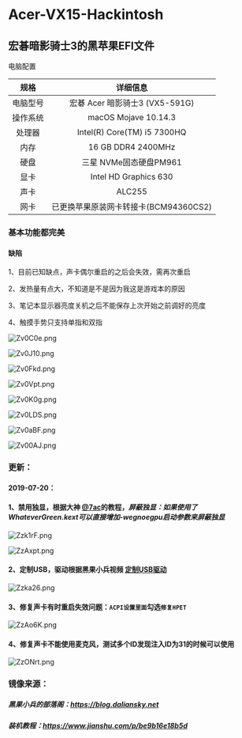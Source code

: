 # Acer-VX15-Hackintosh
## 宏碁暗影骑士3的黑苹果EFI文件

电脑配置

|   规格   |               详细信息                |
| :------: | :-----------------------------------: |
| 电脑型号 |    宏碁 Acer 暗影骑士3 (VX5-591G)     |
| 操作系统 |         macOS Mojave 10.14.3          |
|  处理器  |      Intel(R) Core(TM) i5 7300HQ      |
|   内存   |          16 GB DDR4 2400MHz           |
|   硬盘   |        三星 NVMe固态硬盘PM961         |
|   显卡   |         Intel HD Graphics 630         |
|   声卡   |                ALC255                 |
|   网卡   | 已更换苹果原装网卡转接卡(BCM94360CS2) |

### 基本功能都完美



#### 缺陷

1、目前已知缺点，声卡偶尔重启的之后会失效，需再次重启

2、发热量有点大，不知道是不是因为我这是游戏本的原因

3、笔记本显示器亮度关机之后不能保存上次开始之前调好的亮度

4、触摸手势只支持单指和双指

![Zv0C0e.png](https://s2.ax1x.com/2019/07/19/Zv0C0e.png)

![Zv0J10.png](https://s2.ax1x.com/2019/07/19/Zv0J10.png)

![Zv0Fkd.png](https://s2.ax1x.com/2019/07/19/Zv0Fkd.png)

![Zv0Vpt.png](https://s2.ax1x.com/2019/07/19/Zv0Vpt.png)

![Zv0K0g.png](https://s2.ax1x.com/2019/07/19/Zv0K0g.png)

![Zv0LDS.png](https://s2.ax1x.com/2019/07/19/Zv0LDS.png)

![Zv0aBF.png](https://s2.ax1x.com/2019/07/19/Zv0aBF.png)

![Zv00AJ.png](https://s2.ax1x.com/2019/07/19/Zv00AJ.png)

### 更新：

#### 2019-07-20：

#### 1、禁用独显，根据大神 [@7ac](https://github.com/7ack/Acer-V5-572-Hackintosh)的教程，*屏蔽独显：如果使用了WhateverGreen.kext可以直接增加-wegnoegpu启动参数来屏蔽独显*

![Zzk1rF.png](https://s2.ax1x.com/2019/07/20/Zzk1rF.png)

![ZzAxpt.png](https://s2.ax1x.com/2019/07/20/ZzAxpt.png)

#### 2、定制USB，驱动根据黑果小兵视频 [定制USB驱动](https://www.bilibili.com/video/av40180517?from=search&seid=11665402613183043689)

![Zzka26.png](https://s2.ax1x.com/2019/07/20/Zzka26.png)

#### 3、修复声卡有时重启失效问题：```ACPI设置里面```勾选```修复HPET```

![ZzAo6K.png](https://s2.ax1x.com/2019/07/20/ZzAo6K.png)

#### 4、修复声卡不能使用麦克风，测试多个ID发现注入ID为31的时候可以使用

![ZzONrt.png](https://s2.ax1x.com/2019/07/20/ZzONrt.png)

### 镜像来源：

##### 黑果小兵的部落阁：https://blog.daliansky.net

##### 装机教程：https://www.jianshu.com/p/be9b16e18b5d